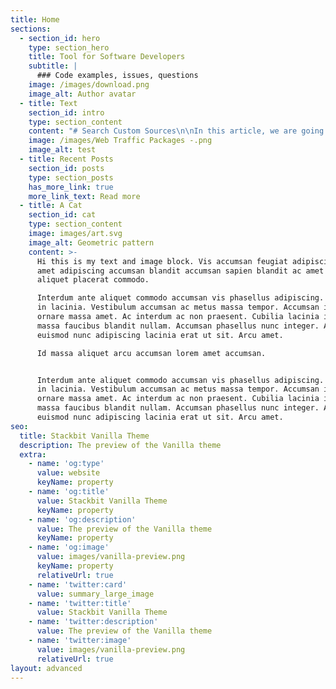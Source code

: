 ```yaml
---
title: Home
sections:
  - section_id: hero
    type: section_hero
    title: Tool for Software Developers
    subtitle: |
      ### Code examples, issues, questions
    image: /images/download.png
    image_alt: Author avatar
  - title: Text
    section_id: intro
    type: section_content
    content: "# Search Custom Sources\n\nIn this article, we are going to write about express.js and\nsay why it is important in the web discussion?\n\nWhat is Express.js and why is it so important?\n\nWell,\_express.js,\_as it says on its site, is a\nfast, painless, lightweight or minimal framework for\_Ninety\_GS.\n\nFast, unopinionated, minimalist web framework for Node.js [more about](https://www.targetedwebtraffic.com/?p=56).\_\n\n\n\nWritten in JavaScript, it acts as just a thin layer of web\nkernel features.\_Unlike large and troublesome frameworks like Ruby on\nRails Express, it has no side engine template or ORM.\_Express is not made\nby other components.\_\n\nThe job of Express is to create a tool for web developers\nthat makes it easy to build a site with Node.js.\_\n\nEasy installation and empty coding environment with\nJavaScript make Express the best option for fast and easy development.\_\n\nexpress.js is the best option for startups that want to\nproduce a product quickly and do not get too involved in complex coding\nissues.\_\n\nLet's take a closer look at express.js and see how it works,\nso first of all, you should know that express.js is a prerequisite for\nunderstanding Node.js.\_\n\nThe Node.js environment is an essential part of building and\ndeploying express.js.\_Node.js is almost a cross-platform interpreter for\nJavaScript that can run JavaScript indefinitely for browsers.\_\n\nIn fact, Node.js helps JavaScript to play a role on the\nserver side and be selected as a server-side programming language instead of\nPHP, Python, Java, etc.\_\n\nExpress.js can be installed with the Node Manager package or\nnpm and customize the pre-installed Node.js.\_\n\nNode.js programmers have written thousands of open source\nlibraries that you can use.\_\n\nCheck out this simple web server: ‌\n\nserver.js\n\n\\`\\`\\`\n\nvar express = require('express');\n\nvar app = express();\n\n\_\n\n\_\n\napp.get('/', function(req, res){\n\n\_\_\_\_\_\_\_\_\_\_\nres.send('\\<h1>Hello World!\\</h1>');\n\n});\n\n\_\n\n\_\n\napp.listen(8000);\n\n\\`\\`\\`\n\n\_\n\nWith a few simple lines you can set up a server and tell the\nbrowser to access it at localhost: 8000!\n\nWith JavaScript coming to the server, web developers are\ntaking advantage of it in two ways:\n\nSo how does express.js work in all of these cases?\nExpress.js provides web developers with all the tools they need to work with an\nHTTP-based server.\_\n\nNode is an environment This is a basic thing.\_Express\nprovides everything you need to enter and exit data on the server, but does not\ninclude the following:\n\n![](/images/Picture19.jpg)\n\nExpress capabilities give web developers freedom, express.js\nis not just a module for Node.js and you can add any component you need to\nit.\_Instead of sticking to one template and style, express.js can interact\nand collaborate with the following: ‌\n\nYou can easily work with a template component and then turn\nyour express into an API server.\_The output will be nothing but JSON\_\n\nYou will also enjoy freedom by storing data by\nexpress.\_You can use a Node module called Mongoose and you can connect\nyour express to\_\_MongoDB!\_\n\nYou can\_\_ also connect\_to Redis, SQL,\_\_Postgres\_.\_\n\nWell, you have the freedom to choose which database for your\nwork. Choose the right one. Unlike a framework like Django, which does not work\nwith non-relational databases like MongoDB, there is a solution, but formal\nsupport is important. .\_\n\nDevelopers can customize express exactly to their\nliking.\_They can remove extra components or add new required\ncomponents.\_\n\nYou can generate almost anything from a static content\nserver to\_\_\_RESTful APIs\_\_ for\_\_Model-View-Controller\n(MVC) frameworks\_\n\n### Summary and summary of the above writings: ‌\n\nSo we realized that Express.js is a framework for web\napplications that is a simple API for building websites, web applications and\nbackends.\_\n\nWith ExpressJS, you no longer have to worry about low-level\nprotocols, processes, and so on.\_\n\n### What is Express?\_\n\nExpress provides a minimal interface for building our\napplications.\_Provides us with the tools we need to build our apps.\_\n\nIt is very flexible and there are many modules for it at npm that you can import directly into Express.\_\n\nExpress by TJ Halewyck has been developed by Node.js [maintenance and support](https://dev.to/jrgnuproject/what-do-you-mean-by-design-pattern-53k0).\_\n\n#### Why Express?\n\nUnlike its competitors such as Rails and Django, which have\ncertain methods and are authoritarian, Express does not offer any method as the\nbest method.\_Express is very flexible and modular.\_\n\nPug\n\nPug, formerly known as Jade, is an accurate language for\nwriting HTML templates.\_\n\nThis is one of the most popular template languages ​​used\nwith Express.\n\n\_\n\n##### MongoDB and Mongoose\n\nMongoDB is a database, open source, scalable and document\ndatabase built for easy development.\_\n\nIt is also used to store information\_\n\nMongoose is an API for the node.js client that makes it easy\nto access the database by Express.\_\n\nSimply [view here for more](https://www.targetedwebtraffic.com/).\_\n\n\_\n\n![](https://www.targetedwebtraffic.com/wp-content/uploads/2021/01/Our-Platform-Network.png)\n"
    image: /images/Web Traffic Packages -.png
    image_alt: test
  - title: Recent Posts
    section_id: posts
    type: section_posts
    has_more_link: true
    more_link_text: Read more
  - title: A Cat
    section_id: cat
    type: section_content
    image: images/art.svg
    image_alt: Geometric pattern
    content: >-
      Hi this is my text and image block. Vis accumsan feugiat adipiscing nisl
      amet adipiscing accumsan blandit accumsan sapien blandit ac amet faucibus
      aliquet placerat commodo.

      Interdum ante aliquet commodo accumsan vis phasellus adipiscing. Ornare a
      in lacinia. Vestibulum accumsan ac metus massa tempor. Accumsan in lacinia
      ornare massa amet. Ac interdum ac non praesent. Cubilia lacinia interdum
      massa faucibus blandit nullam. Accumsan phasellus nunc integer. Accumsan
      euismod nunc adipiscing lacinia erat ut sit. Arcu amet.

      Id massa aliquet arcu accumsan lorem amet accumsan.


      Interdum ante aliquet commodo accumsan vis phasellus adipiscing. Ornare a
      in lacinia. Vestibulum accumsan ac metus massa tempor. Accumsan in lacinia
      ornare massa amet. Ac interdum ac non praesent. Cubilia lacinia interdum
      massa faucibus blandit nullam. Accumsan phasellus nunc integer. Accumsan
      euismod nunc adipiscing lacinia erat ut sit. Arcu amet.
seo:
  title: Stackbit Vanilla Theme
  description: The preview of the Vanilla theme
  extra:
    - name: 'og:type'
      value: website
      keyName: property
    - name: 'og:title'
      value: Stackbit Vanilla Theme
      keyName: property
    - name: 'og:description'
      value: The preview of the Vanilla theme
      keyName: property
    - name: 'og:image'
      value: images/vanilla-preview.png
      keyName: property
      relativeUrl: true
    - name: 'twitter:card'
      value: summary_large_image
    - name: 'twitter:title'
      value: Stackbit Vanilla Theme
    - name: 'twitter:description'
      value: The preview of the Vanilla theme
    - name: 'twitter:image'
      value: images/vanilla-preview.png
      relativeUrl: true
layout: advanced
---
```


